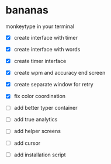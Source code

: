 # bananas

monkeytype in your terminal

- [x] create interface with timer
- [x] create interface with words
- [x] create timer interface
- [x] create wpm and accuracy end screen
- [x] create separate window for retry

- [x] fix color coordination
- [ ] add better typer container
- [ ] add true analytics
- [ ] add helper screens

- [ ] add cursor
- [ ] add installation script 

